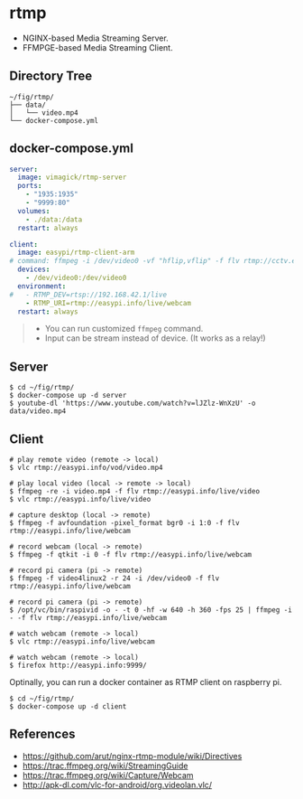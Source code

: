 rtmp
====

- NGINX-based Media Streaming Server.
- FFMPGE-based Media Streaming Client.

## Directory Tree

```
~/fig/rtmp/
├── data/
│   └── video.mp4
└── docker-compose.yml
```

## docker-compose.yml

```yaml
server:
  image: vimagick/rtmp-server
  ports:
    - "1935:1935"
    - "9999:80"
  volumes:
    - ./data:/data
  restart: always

client:
  image: easypi/rtmp-client-arm
# command: ffmpeg -i /dev/video0 -vf "hflip,vflip" -f flv rtmp://cctv.easypi.info/live/webcam
  devices:
    - /dev/video0:/dev/video0
  environment:
#   - RTMP_DEV=rtsp://192.168.42.1/live
    - RTMP_URI=rtmp://easypi.info/live/webcam
  restart: always
```

> - You can run customized `ffmpeg` command.
> - Input can be stream instead of device. (It works as a relay!)

## Server

```
$ cd ~/fig/rtmp/
$ docker-compose up -d server
$ youtube-dl 'https://www.youtube.com/watch?v=lJZlz-WnXzU' -o data/video.mp4
```

## Client

```
# play remote video (remote -> local)
$ vlc rtmp://easypi.info/vod/video.mp4

# play local video (local -> remote -> local)
$ ffmpeg -re -i video.mp4 -f flv rtmp://easypi.info/live/video
$ vlc rtmp://easypi.info/live/video

# capture desktop (local -> remote)
$ ffmpeg -f avfoundation -pixel_format bgr0 -i 1:0 -f flv rtmp://easypi.info/live/webcam

# record webcam (local -> remote)
$ ffmpeg -f qtkit -i 0 -f flv rtmp://easypi.info/live/webcam

# record pi camera (pi -> remote)
$ ffmpeg -f video4linux2 -r 24 -i /dev/video0 -f flv rtmp://easypi.info/live/webcam

# record pi camera (pi -> remote)
$ /opt/vc/bin/raspivid -o - -t 0 -hf -w 640 -h 360 -fps 25 | ffmpeg -i - -f flv rtmp://easypi.info/live/webcam

# watch webcam (remote -> local)
$ vlc rtmp://easypi.info/live/webcam

# watch webcam (remote -> local)
$ firefox http://easypi.info:9999/
```

Optinally, you can run a docker container as RTMP client on raspberry pi.

```
$ cd ~/fig/rtmp/
$ docker-compose up -d client
```

## References

- https://github.com/arut/nginx-rtmp-module/wiki/Directives
- https://trac.ffmpeg.org/wiki/StreamingGuide
- https://trac.ffmpeg.org/wiki/Capture/Webcam
- http://apk-dl.com/vlc-for-android/org.videolan.vlc/
